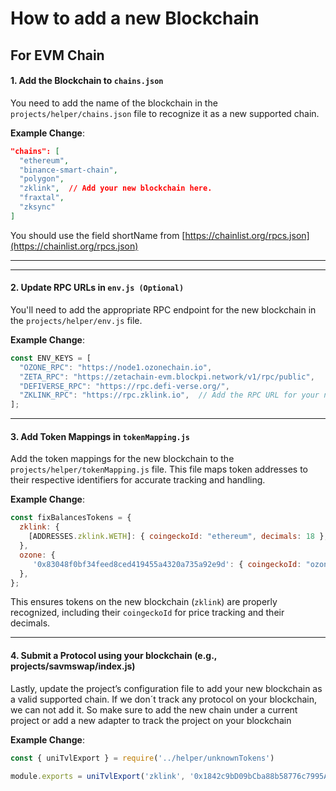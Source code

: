 # How to add a new Blockchain

## For EVM Chain

#### 1. **Add the Blockchain to `chains.json`**

You need to add the name of the blockchain in the `projects/helper/chains.json` file to recognize it as a new supported chain.

**Example Change**:

```json
"chains": [
  "ethereum",
  "binance-smart-chain",
  "polygon",
  "zklink",  // Add your new blockchain here. 
  "fraxtal",
  "zksync"
]
```

You should use the field  shortName from [https://chainlist.org/rpcs.json](https://chainlist.org/rpcs.json)

***

***

#### 2. **Update RPC URLs in `env.js (Optional)`**

You'll need to add the appropriate RPC endpoint for the new blockchain in the `projects/helper/env.js` file.

**Example Change**:

```js
const ENV_KEYS = [
  "OZONE_RPC": "https://node1.ozonechain.io",
  "ZETA_RPC": "https://zetachain-evm.blockpi.network/v1/rpc/public",
  "DEFIVERSE_RPC": "https://rpc.defi-verse.org/",
  "ZKLINK_RPC": "https://rpc.zklink.io",  // Add the RPC URL for your new blockchain
];
```

***

#### 3. **Add Token Mappings in `tokenMapping.js`**

Add the token mappings for the new blockchain to the `projects/helper/tokenMapping.js` file. This file maps token addresses to their respective identifiers for accurate tracking and handling.

**Example Change**:

```js
const fixBalancesTokens = {
  zklink: {
    [ADDRESSES.zklink.WETH]: { coingeckoId: "ethereum", decimals: 18 },
  },
  ozone: {
     '0x83048f0bf34feed8ced419455a4320a735a92e9d': { coingeckoId: "ozonechain", decimals: 18 }, 
  },
};
```

This ensures tokens on the new blockchain (`zklink`) are properly recognized, including their `coingeckoId` for price tracking and their decimals.

***

#### 4. Submit a Protocol **using your blockchain (e.g.,** projects/savmswap/index.j&#x73;**)**

Lastly, update the project’s configuration file to add your new blockchain as a valid supported chain. If we don´t track any protocol on your blockchain, we can not add it. So make sure to add the new chain under a current project or add a new adapter to track the project on your blockchain

**Example Change**:

```js
const { uniTvlExport } = require('../helper/unknownTokens')

module.exports = uniTvlExport('zklink', '0x1842c9bD09bCba88b58776c7995A9A9bD220A925') //blockchain, factory address


```

